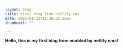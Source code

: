```yaml
---
layout: blog
title: First blog from netlify cms
date: 2021-01-22T11:36:32.350Z
thumbnail: ""

---
```

**Hello, this is my first blog from enabled by netlify cms!**